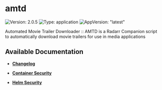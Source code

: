 # amtd

![Version: 2.0.5](https://img.shields.io/badge/Version-2.0.5-informational?style=flat-square) ![Type: application](https://img.shields.io/badge/Type-application-informational?style=flat-square) ![AppVersion: "latest"](https://img.shields.io/badge/AppVersion-"latest"-informational?style=flat-square)

Automated Movie Trailer Downloader :: AMTD is a Radarr Companion script to automatically download movie trailers for use in media applications


## Available Documentation

- [**Changelog**](CHANGELOG)

- [**Container Security**](container-security)

- [**Helm Security**](helm-security)

